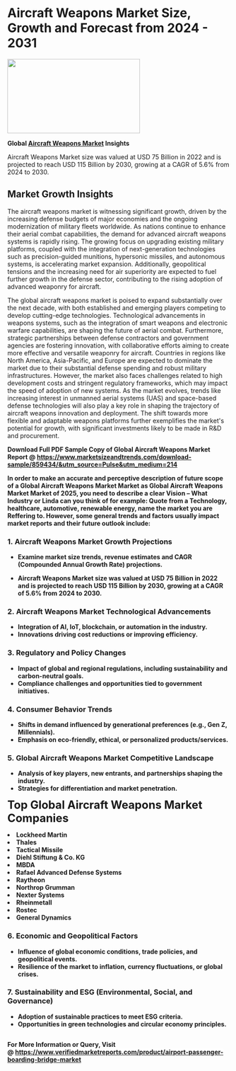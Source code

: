 <H1>Aircraft Weapons Market Size, Growth and Forecast from 2024 - 2031</H1><img class="aligncenter size-medium wp-image-584254" src="https://thirdeyenews.in/wp-content/uploads/2024/09/Global-Market-Research-300x168.jpeg" alt="" width="300" height="168" /><p><strong>Global&nbsp;<a href="https://www.marketsizeandtrends.com/download-sample/859434/&amp;utm_source=Pulse&amp;utm_medium=214">Aircraft Weapons Market</a> Insights</strong></p><p>Aircraft Weapons Market size was valued at USD 75 Billion in 2022 and is projected to reach USD 115 Billion by 2030, growing at a CAGR of 5.6% from 2024 to 2030.</p><p><h2>Market Growth Insights</h2> <p>The aircraft weapons market is witnessing significant growth, driven by the increasing defense budgets of major economies and the ongoing modernization of military fleets worldwide. As nations continue to enhance their aerial combat capabilities, the demand for advanced aircraft weapons systems is rapidly rising. The growing focus on upgrading existing military platforms, coupled with the integration of next-generation technologies such as precision-guided munitions, hypersonic missiles, and autonomous systems, is accelerating market expansion. Additionally, geopolitical tensions and the increasing need for air superiority are expected to fuel further growth in the defense sector, contributing to the rising adoption of advanced weaponry for aircraft. </p> <p><strong></strong></p> <p>The global aircraft weapons market is poised to expand substantially over the next decade, with both established and emerging players competing to develop cutting-edge technologies. Technological advancements in weapons systems, such as the integration of smart weapons and electronic warfare capabilities, are shaping the future of aerial combat. Furthermore, strategic partnerships between defense contractors and government agencies are fostering innovation, with collaborative efforts aiming to create more effective and versatile weaponry for aircraft. Countries in regions like North America, Asia-Pacific, and Europe are expected to dominate the market due to their substantial defense spending and robust military infrastructures. However, the market also faces challenges related to high development costs and stringent regulatory frameworks, which may impact the speed of adoption of new systems. As the market evolves, trends like increasing interest in unmanned aerial systems (UAS) and space-based defense technologies will also play a key role in shaping the trajectory of aircraft weapons innovation and deployment. The shift towards more flexible and adaptable weapons platforms further exemplifies the market's potential for growth, with significant investments likely to be made in R&D and procurement. <p><strong></p><p><span class=""><strong>Download Full PDF Sample Copy of Global Aircraft Weapons Market Report</strong> @ <a href="https://www.marketsizeandtrends.com/download-sample/859434/&amp;utm_source=Pulse&amp;utm_medium=214" target="_blank">https://www.marketsizeandtrends.com/download-sample/859434/&amp;utm_source=Pulse&amp;utm_medium=214</a></span></p><p>In order to make an accurate and perceptive description of future scope of a Global&nbsp;Aircraft Weapons Market Market as Global&nbsp;Aircraft Weapons Market Market of 2025, you need to describe a clear Vision &ndash; What Industry or Linda can you think of for example: Quote from a Technology, healthcare, automotive, renewable energy, name the market you are Reffering to. However, some general trends and factors usually impact market reports and their future outlook include:</p><h3>1.&nbsp;<strong>Aircraft Weapons Market Growth Projections</strong></h3><ul><li>Examine market size trends, revenue estimates and CAGR (Compounded Annual Growth Rate) projections.</li><li><p>Aircraft Weapons Market size was valued at USD 75 Billion in 2022 and is projected to reach USD 115 Billion by 2030, growing at a CAGR of 5.6% from 2024 to 2030.</p></li></ul><h3>2.&nbsp;<strong>Aircraft Weapons Market Technological Advancements</strong></h3><ul><li>Integration of AI, IoT, blockchain, or automation in the industry.</li><li>Innovations driving cost reductions or improving efficiency.</li></ul><h3>3.&nbsp;<strong>Regulatory and Policy Changes</strong></h3><ul><li>Impact of global and regional regulations, including sustainability and carbon-neutral goals.</li><li>Compliance challenges and opportunities tied to government initiatives.</li></ul><h3>4.&nbsp;<strong>Consumer Behavior Trends</strong></h3><ul><li>Shifts in demand influenced by generational preferences (e.g., Gen Z, Millennials).</li><li>Emphasis on eco-friendly, ethical, or personalized products/services.</li></ul><h3>5.&nbsp;<strong>Global Aircraft Weapons Market Competitive Landscape</strong></h3><ul><li>Analysis of key players, new entrants, and partnerships shaping the industry.</li><li>Strategies for differentiation and market penetration.</li></ul><p data-pm-slice="1 1 []"><span style="color: inherit; font-family: inherit; font-size: 25px;">Top Global Aircraft Weapons Market Companies</span></p><div class="" data-test-id=""><p><li>Lockheed Martin</li><li> Thales</li><li> Tactical Missile</li><li> Diehl Stiftung & Co. KG</li><li> MBDA</li><li> Rafael Advanced Defense Systems</li><li> Raytheon</li><li> Northrop Grumman</li><li> Nexter Systems</li><li> Rheinmetall</li><li> Rostec</li><li> General Dynamics</li></p></div><h3>6.&nbsp;<strong>Economic and Geopolitical Factors</strong></h3><ul><li>Influence of global economic conditions, trade policies, and geopolitical events.</li><li>Resilience of the market to inflation, currency fluctuations, or global crises.</li></ul><h3>7.&nbsp;<strong>Sustainability and ESG (Environmental, Social, and Governance)</strong></h3><ul><li>Adoption of sustainable practices to meet ESG criteria.</li><li>Opportunities in green technologies and circular economy principles.</li></ul><h2><strong style="font-size: 14px;">For More Information or Query, Visit @&nbsp;</strong><a style="background-color: #ffffff; font-size: 14px;" href="https://www.marketsizeandtrends.com/report/aircraft-weapons-market/" target="_blank">https://www.verifiedmarketreports.com/product/airport-passenger-boarding-bridge-market</a></h2>
